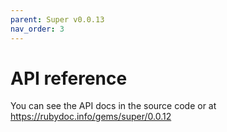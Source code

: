 ```yaml
---
parent: Super v0.0.13
nav_order: 3
---
```

# API reference

You can see the API docs in the source code or at <https://rubydoc.info/gems/super/0.0.12>
